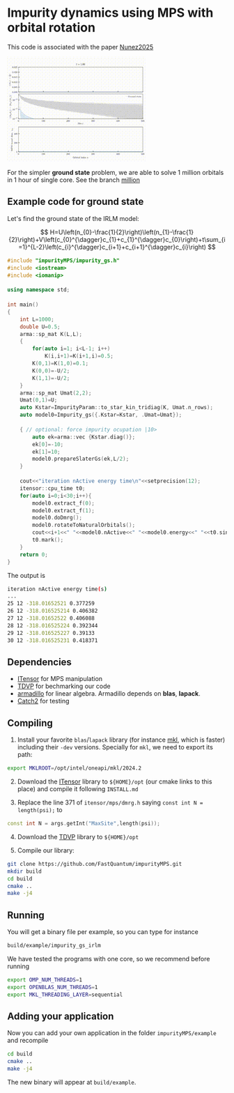 # Impurity dynamics using MPS with orbital rotation 
This code is associated with the paper [Nunez2025](https://doi.org/10.48550/arXiv.2503.13706)

![](results/Banner.gif)

For the simpler **ground state** problem, we are able to solve 1 million orbitals in 1 hour of single core. See the branch [million](https://github.com/yurielnf/noip/tree/million)

## Example code for ground state
Let's find the ground state of the IRLM model:

$$
H=U\left(n_{0}-\frac{1}{2}\right)\left(n_{1}-\frac{1}{2}\right)+V\left(c_{0}^{\dagger}c_{1}+c_{1}^{\dagger}c_{0}\right)+t\sum_{i=1}^{L-2}\left(c_{i}^{\dagger}c_{i+1}+c_{i+1}^{\dagger}c_{i}\right)
$$

```c++
#include "impurityMPS/impurity_gs.h"
#include <iostream>
#include <iomanip>

using namespace std;

int main()
{
    int L=1000;
    double U=0.5;
    arma::sp_mat K(L,L);
    {
        for(auto i=1; i<L-1; i++)
            K(i,i+1)=K(i+1,i)=0.5;
        K(0,1)=K(1,0)=0.1;
        K(0,0)=-U/2;
        K(1,1)=-U/2;
    }
    arma::sp_mat Umat(2,2);
    Umat(0,1)=U;
    auto Kstar=ImpurityParam::to_star_kin_tridiag(K, Umat.n_rows);
    auto model0=Impurity_gs({.Kstar=Kstar, .Umat=Umat});

    { // optional: force impurity ocupation |10>
        auto ek=arma::vec {Kstar.diag()};
        ek[0]=-10;
        ek[1]=10;
        model0.prepareSlaterGs(ek,L/2);
    }

    cout<<"iteration nActive energy time\n"<<setprecision(12);
    itensor::cpu_time t0;
    for(auto i=0;i<30;i++){
        model0.extract_f(0);
        model0.extract_f(1);
        model0.doDmrg();
        model0.rotateToNaturalOrbitals();
        cout<<i+1<<" "<<model0.nActive<<" "<<model0.energy<<" "<<t0.sincemark().wall<<endl;
        t0.mark();
    }
    return 0;
}
```
The output is
```bash
iteration nActive energy time(s)
...
25 12 -318.01652521 0.377259
26 12 -318.016525214 0.406382
27 12 -318.01652522 0.406088
28 12 -318.016525224 0.392344
29 12 -318.016525227 0.39133
30 12 -318.016525231 0.418371
```

## Dependencies
- [ITensor](https://github.com/ITensor/ITensor) for MPS manipulation
- [TDVP](https://github.com/ITensor/TDVP) for bechmarking our code
- [armadillo](http://arma.sourceforge.net/) for linear algebra. Armadillo depends on **blas**, **lapack**.
- [Catch2](https://github.com/catchorg/Catch2) for testing

## Compiling
1) Install your favorite `blas`/`lapack` library (for instance [mkl](https://www.intel.com/content/www/us/en/developer/tools/oneapi/onemkl-download.html), which is faster) including their `-dev` versions.
Specially for `mkl`, we need to export its path:
```bash
export MKLROOT=/opt/intel/oneapi/mkl/2024.2
```

2) Download the [ITensor](https://github.com/ITensor/ITensor) library to `${HOME}/opt` (our cmake links to this place) and compile it following `INSTALL.md`

3) Replace the line 371 of `itensor/mps/dmrg.h` saying `const int N = length(psi);` to
```c++
const int N = args.getInt("MaxSite",length(psi));
``` 

4) Download the [TDVP](https://github.com/ITensor/TDVP) library to `${HOME}/opt`

5) Compile our library:
```bash
git clone https://github.com/FastQuantum/impurityMPS.git
mkdir build
cd build
cmake ..
make -j4
``` 

## Running 
You will get a binary file per example, so you can type for instance
```bash
build/example/impurity_gs_irlm
```
We have tested the programs with one core, so we recommend before running
```bash
export OMP_NUM_THREADS=1
export OPENBLAS_NUM_THREADS=1
export MKL_THREADING_LAYER=sequential
```
## Adding your application
Now you can add your own application in the folder `impurityMPS/example` and recompile
```bash
cd build
cmake ..
make -j4
```
The new binary will appear at `build/example`.
